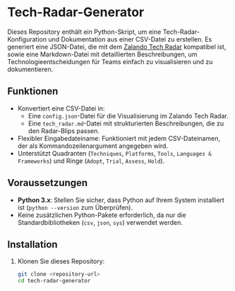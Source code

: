 # Tech-Radar-Generator

Dieses Repository enthält ein Python-Skript, um eine Tech-Radar-Konfiguration und Dokumentation aus einer CSV-Datei zu erstellen. Es generiert eine JSON-Datei, die mit dem [Zalando Tech Radar](https://github.com/zalando/tech-radar) kompatibel ist, sowie eine Markdown-Datei mit detaillierten Beschreibungen, um Technologieentscheidungen für Teams einfach zu visualisieren und zu dokumentieren.

## Funktionen
- Konvertiert eine CSV-Datei in:
  - Eine `config.json`-Datei für die Visualisierung im Zalando Tech Radar.
  - Eine `tech_radar.md`-Datei mit strukturierten Beschreibungen, die zu den Radar-Blips passen.
- Flexibler Eingabedateiname: Funktioniert mit jedem CSV-Dateinamen, der als Kommandozeilenargument angegeben wird.
- Unterstützt Quadranten (`Techniques`, `Platforms`, `Tools`, `Languages & Frameworks`) und Ringe (`Adopt`, `Trial`, `Assess`, `Hold`).

## Voraussetzungen
- **Python 3.x**: Stellen Sie sicher, dass Python auf Ihrem System installiert ist (`python --version` zum Überprüfen).
- Keine zusätzlichen Python-Pakete erforderlich, da nur die Standardbibliotheken (`csv`, `json`, `sys`) verwendet werden.

## Installation
1. Klonen Sie dieses Repository:
   ```bash
   git clone <repository-url>
   cd tech-radar-generator
